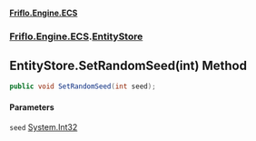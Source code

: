#### [Friflo.Engine.ECS](index.md 'index')
### [Friflo.Engine.ECS](Friflo.Engine.ECS.md 'Friflo.Engine.ECS').[EntityStore](EntityStore.md 'Friflo.Engine.ECS.EntityStore')

## EntityStore.SetRandomSeed(int) Method

```csharp
public void SetRandomSeed(int seed);
```
#### Parameters

<a name='Friflo.Engine.ECS.EntityStore.SetRandomSeed(int).seed'></a>

`seed` [System.Int32](https://docs.microsoft.com/en-us/dotnet/api/System.Int32 'System.Int32')